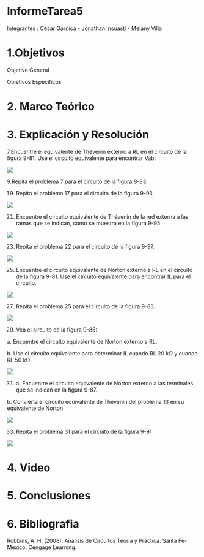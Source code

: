 # InformeTarea5


Integrantes : César Garnica - Jonathan Insuasti - Melany Villa 

# 1.Objetivos


Objetivo General 


Objetivos Específicos




# 2. Marco Teórico




# 3. Explicación y Resolución

7.Encuentre el equivalente de Thévenin externo a RL en el circuito de la figura 9-81. Use el circuito equivalente para encontrar Vab.

![](https://github.com/mjvilla1/ImagenesInforme5/blob/main/Ejercicio%207%20-%20Cap9.PNG)

9.Repita el problema 7 para el circuito de la figura 9-83.

19. Repita el problema 17 para el circuito de la figura 9-93

![](https://github.com/mjvilla1/ImagenesInforme5/blob/main/Ejercicio9.19.PNG)

21. Encuentre el circuito equivalente de Thévenin de la red externa a las ramas
que se indican, como se muestra en la figura 9-95.

![](https://github.com/mjvilla1/ImagenesInforme5/blob/main/Ejercicio9.21.PNG)

23. Repita el problema 22 para el circuito de la figura 9-97.

![](https://github.com/mjvilla1/ImagenesInforme5/blob/main/Ejercicio%209.23.PNG)

25. Encuentre el circuito equivalente de Norton externo a RL en el circuito de la
figura 9-81. Use el circuito equivalente para encontrar IL para el circuito.

 ![](https://github.com/mjvilla1/ImagenesInforme5/blob/main/Ejercicio%209.25.PNG)
 
 27. Repita el problema 25 para el circuito de la figura 9-83.

![](https://github.com/mjvilla1/ImagenesInforme5/blob/main/Ejercicio%209.27.PNG)
 
 29. Vea el circuito de la figura 9-85:
 
a. Encuentre el circuito equivalente de Norton externo a RL.

b. Use el circuito equivalente para determinar IL cuando RL  20 kΩ y
cuando RL  50 kΩ.

![](https://github.com/mjvilla1/ImagenesInforme5/blob/main/Ejercicio%209.29.PNG)

31. a. Encuentre el circuito equivalente de Norton externo a las terminales que se
indican en la figura 9-87.

b. Convierta el circuito equivalente de Thévenin del problema 13 en su equivalente de Norton.

![](https://github.com/mjvilla1/ImagenesInforme5/blob/main/Ejercicio%209.31.PNG)

33. Repita el problema 31 para el circuito de la figura 9-91

![](https://github.com/mjvilla1/ImagenesInforme5/blob/main/Ejercicio%209.33.PNG)

# 4. Video



# 5. Conclusiones


 

# 6. Bibliografia 

Robbins, A. H. (2008). Análisis de Circuitos Teoria y Practica. Santa Fe-Mexico: Cengage Learning.
